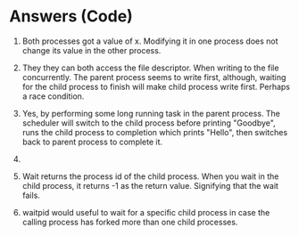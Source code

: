 # Answers (Code)

1. Both processes got a value of x. Modifying it in one process does not change its value in the other process.

2. They they can both access the file descriptor. When writing to the file concurrently.
The parent process seems to write first, although, waiting for the child process to finish will make child process write first.
Perhaps a race condition.

3. Yes, by performing some long running task in the parent process. The scheduler will switch to the child process
before printing "Goodbye", runs the child process to completion which prints "Hello", then switches back to parent process to complete it.

4.

5. Wait returns the process id of the child process. When you wait in the child process, it returns -1 as the return value.
Signifying that the wait fails.

6. waitpid would useful to wait for a specific child process in case the calling process has forked more than one child processes.
